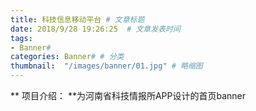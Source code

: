 ```yaml
---
title: 科技信息移动平台 # 文章标题  
date: 2018/9/28 19:26:25  # 文章发表时间
tags:
- Banner#
categories: Banner# # 分类
thumbnail:  "/images/banner/01.jpg" # 略缩图
---
```

** 项目介绍： **为河南省科技情报所APP设计的首页banner


